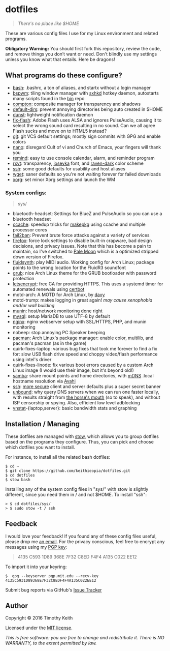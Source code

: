 # dotfiles
> *There's no place like $HOME*

These are various config files I use for my Linux environment and related 
programs. 

**Obligatory Warning:** You should first fork this repository, review the code, 
and remove things you don’t want or need. Don't blindly use my settings unless 
you know what that entails. Here be dragons!

## What programs do these configure?
 * [bash](https://www.gnu.org/software/bash/): .bashrc, a ton of aliases, and 
   startx without a login manager
 * [bspwm](https://github.com/baskerville/bspwm): tiling window manager with 
   [sxhkd](https://github.com/baskerville/sxhkd) hotkey daemon, autostarts many 
   scripts found in the [bin](https://github.com/keithieopia/bin) repo
 * [compton](https://github.com/chjj/compton): composite manager for 
   transparency and shadows
 * [default-dirs](https://wiki.archlinux.org/index.php/XDG_user_directories): 
   prevent annoying directories being auto created in $HOME
 * [dunst](http://knopwob.org/dunst/): lightweight notification daemon
 * [fix-flash](http://www.alsa-project.org/main/index.php/Asoundrc): Adobe Flash 
   uses ALSA and ignores PulseAudio, causing it to select the wrong sound card 
   resulting in no sound. Can we all agree Flash sucks and move on to HTML5 
   instead?
 * [git](https://git-scm.com/docs/git-config): git VCS default settings; mostly 
   sign commits with GPG and enable colors
 * [nano](http://www.nano-editor.org/): disregard Cult of vi and Church of 
   Emacs, your fingers will thank you
 * [remind](https://www.roaringpenguin.com/products/remind): easy to use console 
   calendar, alarm, and reminder program
 * [rxvt](http://software.schmorp.de/pkg/rxvt-unicode.html): transparency, 
   [iosevka](https://be5invis.github.io/Iosevka/) font, and 
   [raven-dark](https://github.com/baskerville/xresources-color-schemes) color 
   scheme
 * [ssh](http://www.openssh.com/): some good defaults for usability and host 
   aliases
 * [wget](https://www.gnu.org/software/wget/): saner defaults so you're not 
   waiting forever for failed downloads
 * [xorg](http://www.x.org/wiki/): set minor Xorg settings and launch the WM
 
### System configs:
> sys/ 

 * bluetooth-headset: Settings for BlueZ and PulseAudio so you can use a 
   bluetooth headset
 * [ccache](https://wiki.archlinux.org/index.php/Ccache): speedup tricks for 
   [makepkg](https://wiki.archlinux.org/index.php/Makepkg) using ccache and 
   multiple processor cores
 * [fail2ban](http://www.fail2ban.org/wiki/index.php/Main_Page): Prevent brute
   force attacks against a variety of services
 * [firefox](https://www.mozilla.org/en-US/firefox/new/): force lock settings to 
   disable built-in crapware, bad design decisions, and privacy issues. Note 
   that this has become a pain to maintain, so I've switched to 
   [Pale Moon](http://www.palemoon.org/) which is a optimized stripped down 
   version of Firefox. 
 * [fluidsynth](https://wiki.archlinux.org/index.php/FluidSynth): play MIDI 
   audio. Working config for Arch Linux; package points to the wrong location 
   for the FluidR3 soundfont
 * [grub](https://www.gnu.org/software/grub/): nice Arch Linux theme for the 
   GRUB bootloader with password protection 
 * [letsencrypt](https://letsencrypt.org/): free CA for providing HTTPS. This 
   uses a systemd timer for automated renewals using 
   [certbot](https://github.com/certbot/certbot)
 * motd-arch: A MOTD for Arch Linux, by [davy](https://bbs.archlinux.org/viewtopic.php?id=50845)
 * motd-trump: makes logging in great again! *may cause xenophobia and/or wall 
   building* 
 * [munin](http://munin-monitoring.org/): host/network monitoring done right
 * [mysql](https://mariadb.org/): setup MariaDB to use UTF-8 by default
 * [nginx](http://nginx.org/): nginx webserver setup with SSL/HTTPS, PHP, and 
   munin monitoring
 * nobeep: stop annoying PC Speaker beeping
 * [pacman](https://wiki.archlinux.org/index.php/Pacman): Arch Linux's package 
   manager: enable color, multilib, and pacman's pacman (as in the game)
 * quirk-fixes-laptop: various bug fixes that took me forever to find a fix for: 
   slow USB flash drive speed and choppy video/flash performance using intel's 
   driver
 * quirk-fixes-linode: fix various boot errors caused by a custom Arch Linux 
   image (I would use their image, but it's beyond old!)
 * [samba](https://www.samba.org/): share mount points and home directories, 
   with [mDNS](https://en.wikipedia.org/wiki/Multicast_DNS) .local hostname 
   resolution via [Avahi](https://github.com/lathiat/avahi)
 * [ssh](http://www.openssh.com/): [more secure](https://stribika.github.io/2015/01/04/secure-secure-shell.html) 
   client and server defaults plus a super secret banner
 * [unbound](https://unbound.net/): why query DNS servers when we can run one 
   faster locally, with results straight from 
   [the horse's mouth](https://www.internic.net/domain/named.cache) (so to 
   speak), and without ISP censorship or spying. Also, efficient low level 
   adblocking
 * [vnstat](http://humdi.net/vnstat/)-{laptop,server}: basic bandwidth stats and 
   graphing


## Installation / Managing
These dotfiles are managed with [stow](http://www.gnu.org/software/stow/), 
which allows you to group dotfiles based on the programs they configure. Thus, 
you can pick and choose which dotfiles you want to install.  
  
For instance, to install all the related bash dotfiles:

```console
$ cd ~  
$ git clone https://github.com/keithieopia/dotfiles.git  
$ cd dotfiles  
$ stow bash
```

Installing any of the system config files in "sys/" with stow is slightly 
different, since you need them in / and not $HOME. To install "ssh":

```console
> $ cd dotfiles/sys/  
> $ sudo stow -t / ssh 
```

## Feedback
I would love your feedback! If you found any of these config files useful, 
please drop me [an email](mailto:timothykeith@gmail.com). For the privacy 
conscious, feel free to encrypt any messages using my [PGP key](http://pgp.mit.edu/pks/lookup?op=vindex&fingerprint=on&search=0xF4F4A135C022EE12):

> 4135 C593 1D89 368E 7F32 C8ED F4F4 A135 C022 EE12

To import it into your keyring:
```console
$  gpg --keyserver pgp.mit.edu --recv-key 4135C5931D89368E7F32C8EDF4F4A135C022EE12
```

Submit bug reports via GitHub's [Issue Tracker](https://github.com/keithieopia/dotfiles/issues)


## Author
Copyright &copy; 2016 Timothy Keith

Licensed under the [MIT license](https://github.com/keithieopia/dotfiles/blob/master/LICENSE).

*This is free software: you are free to change and redistribute it. There is NO 
WARRANTY, to the extent permitted by law.*
